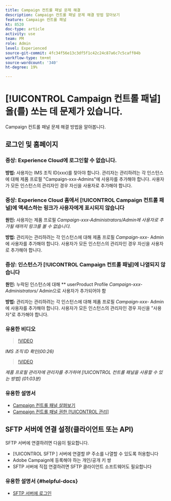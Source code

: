```yaml
---
title: Campaign 컨트롤 패널 문제 해결
description: Campaign 컨트롤 패널 문제 해결 방법 알아보기
feature: Campaign 컨트롤 패널
kt: 8520
doc-type: article
activity: use
team: PM
role: Admin
level: Experienced
source-git-commit: 4fc34f56e13c3df5f1c42c24c87a6c7c5caff04b
workflow-type: tm+mt
source-wordcount: '340'
ht-degree: 19%

---
```


# [!UICONTROL Campaign 컨트롤 패널]을(를) 쏘는 데 문제가 있습니다.

Campaign 컨트롤 패널 문제 해결 방법을 알아봅니다.

## 로그인 및 홈페이지

### 증상: Experience Cloud에 로그인할 수 없습니다.

**방법:**
사용자는 IMS 조직 ID(xxx)를 찾아야 합니다. 관리자는 관리하려는 각 인스턴스에 대해 제품 프로필 &quot;Campaign-xxx-Admins&quot;에 사용자를 추가해야 합니다. 사용자가 모든 인스턴스의 관리자인 경우 자신을 사용자로 추가해야 합니다.

### 증상: Experience Cloud 홈에서 [!UICONTROL Campaign 컨트롤 패널]에 액세스하는 링크가 사용자에게 표시되지 않습니다

**원인:**
사용자는 제품 프로필  _Campaign-xxx-Administrators/Admin에 사용자로 추가될 때까지 링크를 볼 수 없습니다_.

**방법:**
관리자는 관리하려는 각 인스턴스에 대해 제품 프로필  _Campaign-xxx-_  Admin에 사용자를 추가해야 합니다. 사용자가 모든 인스턴스의 관리자인 경우 자신을 사용자로 추가해야 합니다.

### 증상: 인스턴스가 [!UICONTROL Campaign 컨트롤 패널]에 나열되지 않습니다

**원인:**
누락된 인스턴스에 대해  ** userProduct Profile  _Campaign-xxx-Administrators/_ Admin으로 사용자가 추가되어야 함

**방법:**
관리자는 관리하려는 각 인스턴스에 대해 제품 프로필  _Campaign-xxx-_  Admin에 사용자를 추가해야 합니다. 사용자가 모든 인스턴스의 관리자인 경우 자신을 &quot;사용자&quot;로 추가해야 합니다.

### 유용한 비디오

>[!VIDEO](https://video.tv.adobe.com/v/27183?quality=12)

*IMS 조직 ID 확인(00:26)*

>[!VIDEO](https://video.tv.adobe.com/v/27147?quality=12)

*제품 프로필 관리자에 관리자를 추가하여  [!UICONTROL 컨트롤 패널을 사용할 수 있는 방법] (01:03분)*

### 유용한 설명서

* [Campaign 컨트롤 패널 살펴보기](https://experienceleague.adobe.com/docs/control-panel/using/control-panel-home.html?lang=ko)
* [Campaign 컨트롤 패널 권한  [!UICONTROL 관리]](https://experienceleague.adobe.com/docs/control-panel/using/control-panel-home.html?lang=en)

## SFTP 서버에 연결 설정(클라이언트 또는 API)

SFTP 서버에 연결하려면 다음이 필요합니다.

* [!UICONTROL SFTP ] 서버에 연결할 IP 주소를 나열할 수 있도록 허용합니다
* Adobe Campaign에 등록해야 하는 개인/공개 키 쌍
* SFTP 서버에 직접 연결하려면 SFTP 클라이언트 소프트웨어도 필요합니다

### 유용한 설명서 {#helpful-docs}

* [SFTP 서버에 로그인](https://experienceleague.adobe.com/docs/control-panel/using/control-panel-home.html?lang=en)
